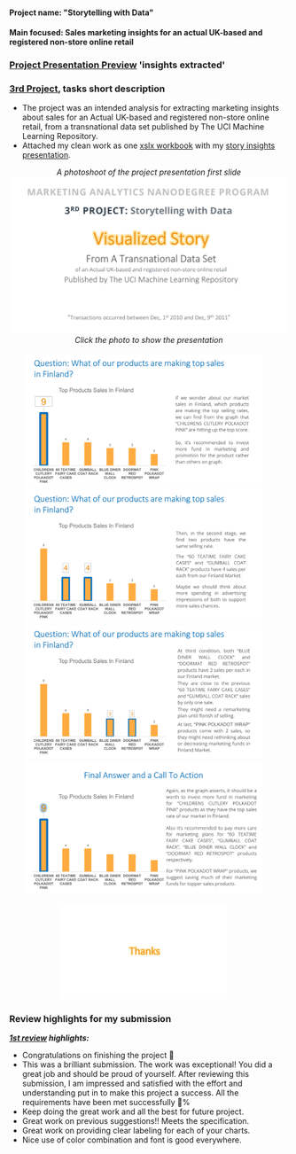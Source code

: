 #### Project name: "Storytelling with Data"
#### Main focused: Sales marketing insights for an actual UK-based and registered non-store online retail
### [Project Presentation Preview](https://cutt.ly/3rd-Project-Storytelling-with-Data---Visualed-Story_Presentation-Preview) 'insights extracted'
### [3rd Project](https://cutt.ly/3rd-Project-Storytelling-with-Data---Visualed-Story_Presentation-Preview), tasks short description

- The project was an intended analysis for extracting marketing insights about sales for an Actual UK-based and registered non-store online retail, from a transnational data set published by The UCI Machine Learning Repository.
- Attached my clean work as one [xslx workbook](https://cutt.ly/3rd-Project-Storytelling-with-Data---Visualed-Story_XSLX-workbook) with my [story insights presentation](https://cutt.ly/3rd-Project-Storytelling-with-Data---Visualed-Story_Presentation-Preview).

<div align="center">
 
*A photoshoot of the project presentation first slide*
<a title="A photo of first slide" href="https://cutt.ly/3rd-Project-Storytelling-with-Data---Visualed-Story_Presentation-Preview"><img alt="A photoshoot of the project presentation" width="800px" style="margin-right:20px" src="images/3rd-PROJECT-1st-photo.jpg"></a>
<br>
*Click the photo to show the presentation*
<br><br>
<a title="A photo of second slide" href="https://cutt.ly/3rd-Project-Storytelling-with-Data---Visualed-Story_Presentation-Preview"><img alt="A photoshoot of the project presentation" width="430px" style="margin-right:20px" src="images/3rd-PROJECT-2nd-photo.jpg"></a>
<a title="A photo of third slide" href="https://cutt.ly/3rd-Project-Storytelling-with-Data---Visualed-Story_Presentation-Preview"><img alt="A photoshoot of the project presentation" width="430px" style="margin-right:20px" src="images/3rd-PROJECT-3rd-photo.jpg"></a>
<a title="A photo of fourth slide" href="https://cutt.ly/3rd-Project-Storytelling-with-Data---Visualed-Story_Presentation-Preview"><img alt="A photoshoot of the project presentation" width="430px" style="margin-right:20px" src="images/3rd-PROJECT-4th-photo.jpg"></a>
<a title="A photo of fifth slide" href="https://cutt.ly/3rd-Project-Storytelling-with-Data---Visualed-Story_Presentation-Preview"><img alt="A photoshoot of the project presentation" width="430px" style="margin-right:20px" src="images/3rd-PROJECT-5th-photo.jpg"></a>
<br><br>
<a title="A photo of sixth slide" href="https://cutt.ly/3rd-Project-Storytelling-with-Data---Visualed-Story_Presentation-Preview"><img alt="A photoshoot of the project presentation" width="300px" style="margin-right:20px" src="images/3rd-PROJECT-6th-photo.jpg"></a>
</div>

### Review highlights for my submission

*__[1st review](https://cutt.ly/3rd-Project-Storytelling-with-Data---Visualed-Story_Review) highlights:__*

- Congratulations on finishing the project 🎉
- This was a brilliant submission. The work was exceptional! You did a great job and should be proud of yourself. After reviewing this
submission, I am impressed and satisfied with the effort and understanding put in to make this project a success. All the requirements
have been met successfully 💯%
- Keep doing the great work and all the best for future project.
- Great work on previous suggestions!! Meets the specification.
- Great work on providing clear labeling for each of your charts.
- Nice use of color combination and font is good everywhere.

